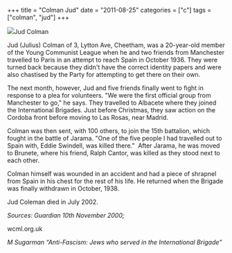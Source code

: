 +++
title = "Colman Jud"
date = "2011-08-25"
categories = ["c"]
tags = ["colman", "jud"]
+++

![](https://grahamstevenson.me.uk/wp-content/uploads/2011/08/colman-jud.JPG)Jud Colman

Jud (Julius) Colman of 3, Lytton Ave, Cheetham, was a 20-year-old member of the Young Communist League when he and two friends from Manchester travelled to Paris in an attempt to reach Spain in October 1936. They were turned back because they didn't have the correct identity papers and were also chastised by the Party for attempting to get there on their own.

The next month, however, Jud and five friends finally went to fight in response to a plea for volunteers. "We were the first official group from Manchester to go," he says. They travelled to Albacete where they joined the International Brigades. Just before Christmas, they saw action on the Cordoba front before moving to Las Rosas, near Madrid.

Colman was then sent, with 100 others, to join the 15th battalion, which fought in the battle of Jarama. "One of the five people I had travelled out to Spain with, Eddie Swindell, was killed there."  After Jarama, he was moved to Brunete, where his friend, Ralph Cantor, was killed as they stood next to each other.

Colman himself was wounded in an accident and had a piece of shrapnel from Spain in his chest for the rest of his life. He returned when the Brigade was finally withdrawn in October, 1938.

Jud Coleman died in July 2002.

_Sources: Guardian 10th November 2000;_

wcml.org.uk

_M Sugarman “Anti-Fascism: Jews who served in the International Brigade”_
